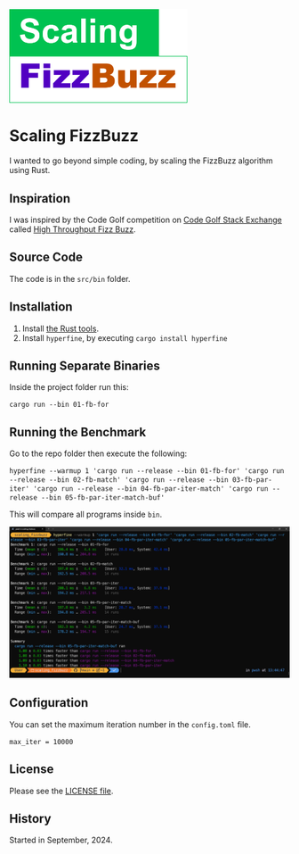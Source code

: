 <img src="docs/logo.svg" width="320"/>

# Scaling FizzBuzz

I wanted to go beyond simple coding, by scaling the FizzBuzz algorithm using Rust.

## Inspiration

I was inspired by the Code Golf competition on [Code Golf Stack Exchange](https://codegolf.stackexchange.com/) called [High Throughput Fizz Buzz](https://codegolf.stackexchange.com/questions/215216/high-throughput-fizz-buzz/).

## Source Code

The code is in the `src/bin` folder.

## Installation

1. Install [the Rust tools](https://www.rust-lang.org/tools/install).
1. Install `hyperfine`, by executing `cargo install hyperfine`

## Running Separate Binaries

Inside the project folder run this:

```
cargo run --bin 01-fb-for
```

## Running the Benchmark

Go to the repo folder then execute the following:

```
hyperfine --warmup 1 'cargo run --release --bin 01-fb-for' 'cargo run --release --bin 02-fb-match' 'cargo run --release --bin 03-fb-par-iter' 'cargo run --release --bin 04-fb-par-iter-match' 'cargo run --release --bin 05-fb-par-iter-match-buf'
```

This will compare all programs inside `bin`.

![Console Benchmark Results](/docs/benchmark.png "Console Benchmark Results")

## Configuration

You can set the maximum iteration number in the `config.toml` file.

```
max_iter = 10000
```

## License

Please see the [LICENSE file](LICENSE).

## History

Started in September, 2024.
